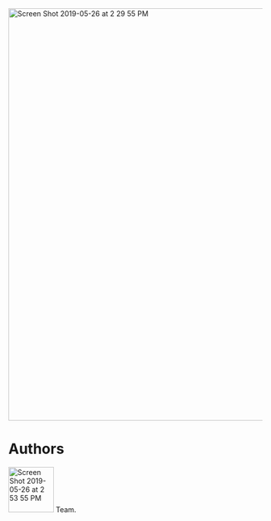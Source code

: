 <img width="818" alt="Screen Shot 2019-05-26 at 2 29 55 PM" src="https://user-images.githubusercontent.com/43624894/58386840-e1315380-7fc2-11e9-9992-98b8c075d29d.png">


# Authors
<img width="90" alt="Screen Shot 2019-05-26 at 2 53 55 PM" src="https://user-images.githubusercontent.com/43624894/58387061-53576780-7fc6-11e9-8d5f-6d71570bf39f.png"> Team.
